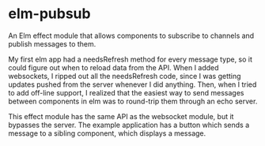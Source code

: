 # elm-pubsub
An Elm effect module that allows components to subscribe to channels and publish messages to them.

My first elm app had a needsRefresh method for every message type, so it could figure out when to reload data from the API. When I added websockets, I ripped out all the needsRefresh code, since I was getting updates pushed from the server whenever I did anything. Then, when I tried to add off-line support, I realized that the easiest way to send messages between components in elm was to round-trip them through an echo server.

This effect module has the same API as the websocket module, but it bypasses the server. The example application has a button which sends a message to a sibling component, which displays a message.
